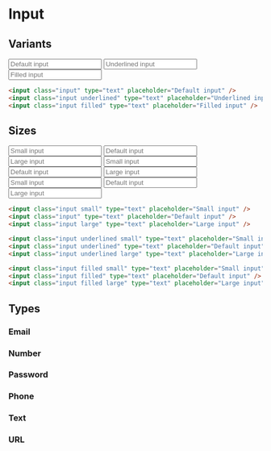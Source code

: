 <style scoped>
  @import "../../../src/inputs/input-base.css";
  @import "../../../src/inputs/input-variants.css";
</style>

# Input

## Variants

<div class="example-wrapper">
  <div class="example row">
    <input class="input" type="text" placeholder="Default input">
    <input class="input underlined" type="text" placeholder="Underlined input">
    <input class="input filled" type="text" placeholder="Filled input">
  </div>

```html
<input class="input" type="text" placeholder="Default input" />
<input class="input underlined" type="text" placeholder="Underlined input" />
<input class="input filled" type="text" placeholder="Filled input" />
```

</div>

## Sizes

<div class="example-wrapper">
  <div class="example row">
    <input class="input small" type="text" placeholder="Small input">
    <input class="input" type="text" placeholder="Default input">
    <input class="input large" type="text" placeholder="Large input">
    <input class="input underlined small" type="text" placeholder="Small input">
    <input class="input underlined" type="text" placeholder="Default input">
    <input class="input underlined large" type="text" placeholder="Large input">
    <input class="input filled small" type="text" placeholder="Small input">
    <input class="input filled" type="text" placeholder="Default input">
    <input class="input filled large" type="text" placeholder="Large input">

  </div>

```html
<input class="input small" type="text" placeholder="Small input" />
<input class="input" type="text" placeholder="Default input" />
<input class="input large" type="text" placeholder="Large input" />

<input class="input underlined small" type="text" placeholder="Small input" />
<input class="input underlined" type="text" placeholder="Default input" />
<input class="input underlined large" type="text" placeholder="Large input" />

<input class="input filled small" type="text" placeholder="Small input" />
<input class="input filled" type="text" placeholder="Default input" />
<input class="input filled large" type="text" placeholder="Large input" />
```

</div>

## Types

### Email

### Number

### Password

### Phone

### Text

### URL
